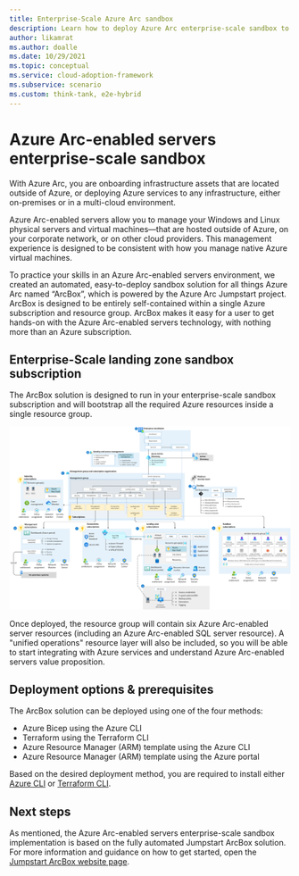 ```yaml
---
title: Enterprise-Scale Azure Arc sandbox
description: Learn how to deploy Azure Arc enterprise-scale sandbox to accelerate adoption of hybrid or multi-cloud architectures.
author: likamrat
ms.author: doalle
ms.date: 10/29/2021
ms.topic: conceptual
ms.service: cloud-adoption-framework
ms.subservice: scenario
ms.custom: think-tank, e2e-hybrid
---
```


# Azure Arc-enabled servers enterprise-scale sandbox

With Azure Arc, you are onboarding infrastructure assets that are located outside of Azure, or deploying Azure services to any infrastructure, either on-premises or in a multi-cloud environment.

Azure Arc-enabled servers allow you to manage your Windows and Linux physical servers and virtual machines—that are hosted outside of Azure, on your corporate network, or on other cloud providers. This management experience is designed to be consistent with how you manage native Azure virtual machines.

To practice your skills in an Azure Arc-enabled servers environment, we created an automated, easy-to-deploy sandbox solution for all things Azure Arc named “ArcBox”, which is powered by the Azure Arc Jumpstart project. ArcBox is designed to be entirely self-contained within a single Azure subscription and resource group. ArcBox makes it easy for a user to get hands-on with the Azure Arc-enabled servers technology, with nothing more than an Azure subscription.

## Enterprise-Scale landing zone sandbox subscription

The ArcBox solution is designed to run in your enterprise-scale sandbox subscription and will bootstrap all the required Azure resources inside a single resource group.

![ArcBox in a sandbox subscription](./media/arcbox-sandbox-subscription.png)

Once deployed, the resource group will contain six Azure Arc-enabled server resources (including an Azure Arc-enabled SQL server resource). A "unified operations" resource layer will also be included, so you will be able to start integrating with Azure services and understand Azure Arc-enabled servers value proposition.

## Deployment options & prerequisites

The ArcBox solution can be deployed using one of the four methods:

- Azure Bicep using the Azure CLI
- Terraform using the Terraform CLI
- Azure Resource Manager (ARM) template using the Azure CLI
- Azure Resource Manager (ARM) template using the Azure portal

Based on the desired deployment method, you are required to install either [Azure CLI](https://docs.microsoft.com/cli/azure/install-azure-cli) or [Terraform CLI](https://learn.hashicorp.com/tutorials/terraform/install-cli).

## Next steps

As mentioned, the Azure Arc-enabled servers enterprise-scale sandbox implementation is based on the fully automated Jumpstart ArcBox solution. For more information and guidance on how to get started, open the [Jumpstart ArcBox website page](https://azurearcjumpstart.io/azure_jumpstart_arcbox/flavors/ITPro).
